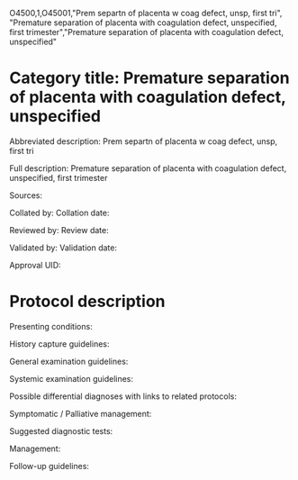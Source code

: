 O4500,1,O45001,"Prem separtn of placenta w coag defect, unsp, first tri", "Premature separation of placenta with coagulation defect, unspecified, first trimester","Premature separation of placenta with coagulation defect, unspecified"
# Category title: Premature separation of placenta with coagulation defect, unspecified

Abbreviated description: Prem separtn of placenta w coag defect, unsp, first tri

Full description: Premature separation of placenta with coagulation defect, unspecified, first trimester

Sources:

Collated by:
Collation date:

Reviewed by:
Review date:

Validated by:
Validation date:

Approval UID:

# Protocol description

Presenting conditions:

History capture guidelines:

General examination guidelines:

Systemic examination guidelines:

Possible differential diagnoses with links to related protocols:

Symptomatic / Palliative management:

Suggested diagnostic tests:

Management:

Follow-up guidelines:
